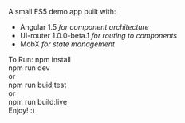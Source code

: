 A small ES5 demo app built with:
- Angular 1.5 _for component architecture_
- UI-router 1.0.0-beta.1 _for routing to components_
- MobX _for state management_

To Run:
npm install  
npm run dev  
or  
npm run buid:test  
or  
npm run build:live  
Enjoy! :)

